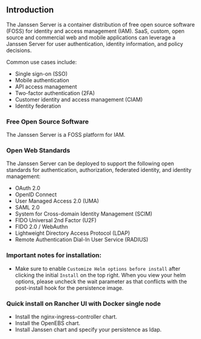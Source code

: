 ## Introduction
The Janssen Server is a container distribution of free open source software (FOSS) for identity and access management (IAM). SaaS, custom, open source and commercial web and mobile applications can leverage a Janssen Server for user authentication, identity information, and policy decisions.

Common use cases include:

- Single sign-on (SSO)   
- Mobile authentication    
- API access management  
- Two-factor authentication (2FA)
- Customer identity and access management (CIAM)   
- Identity federation      

### Free Open Source Software 
The Janssen Server is a FOSS platform for IAM.

### Open Web Standards
The Janssen Server can be deployed to support the following open standards for authentication, authorization, federated identity, and identity management:

- OAuth 2.0    
- OpenID Connect    
- User Managed Access 2.0 (UMA)    
- SAML 2.0   
- System for Cross-domain Identity Management (SCIM)    
- FIDO Universal 2nd Factor (U2F)
- FIDO 2.0 / WebAuthn
- Lightweight Directory Access Protocol (LDAP)   
- Remote Authentication Dial-In User Service (RADIUS)

### Important notes for installation:
- Make sure to enable `Customize Helm options before install` after clicking the initial `Install` on the top right. When you view your helm options, please uncheck the wait parameter as that conflicts with the post-install hook for the persistence image.

### Quick install on Rancher UI with Docker single node
- Install the nginx-ingress-controller chart.
- Install the OpenEBS chart.
- Install Janssen chart and specify your persistence as ldap.
